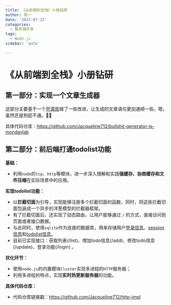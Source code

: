 ```yaml
---
title: 《从前端到全栈》小册钻研
author: 周一
date: '2023-07-22'
categories:
  - 服务端开发
tags:
  - Node.js
sidebar: 'auto'

---
```


# 《从前端到全栈》小册钻研

## 第一部分：实现一个文章生成器

这部分主要基于一个[开源库](https://github.com/menzi11/BullshitGenerator)做了一些改进，让生成的文章语句更加通顺一些。嗯，虽然还是狗屁不通。🤡👀

具体代码仓库：https://github.com/Jacqueline712/bullshit-generator-js-mondaylab



## 第二部分：前后端打通todolist功能

**基础：**

- 利用`node`的`tcp`、`http`等模块，进一步深入理解和实践**强缓存、协商缓存和文件压缩**在实际场景中的应用。



**实现todolist功能：**

- 以**拦截切面**为引导，实现能够注册多个拦截切面的函数，同时，将这些拦截切面包装成一个异步的洋葱模型的拦截器框架。
- 有了拦截切面后，还实现了动态路由，让用户能够通过 `/` 的方式，直接访问到页面或者接口数据。
- 与此同时，使用`sqlite`作为连接的数据库，用来存储用户<u>登录信息</u>、<u>session信息</u>和<u>todolist信息</u>。
- 目前已实现接口：获取列表(/list)、增加todo信息(/add)、修改todo信息(/update)、登录功能(/login) 。



**优化环节：**

- 使用`node.js`的内置模块`Cluster`实现多进程的`HTTP`服务器；
- 利用多进程的特点，实现**实时热更新服务器**的功能。



**具体代码仓库：**

- 代码仓库链接戳：https://github.com/Jacqueline712/http-impl







